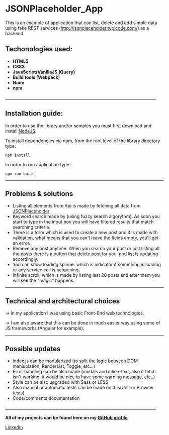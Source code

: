 # JSONPlaceholder_App

This is an example of application that can list, delete and add simple data using fake REST services (http://jsonplaceholder.typicode.com/) as a backend.

<h2>Techonologies used:</h2>

<b><ul>
<li>HTML5</li>
<li>CSS3</li>
<li>JavaScript(VanillaJS,jQuery)</li>
<li>Build tools (Webpack)</li>
<li>Node</li>
<li>npm</li></ul></b>
___________________________________________________________________________

<h2>Installation guide:</h2>

<p>In order to use the library and/or samples you must first download and install <a href="https://nodejs.org/en/">NodeJS</a>.</p>

<p>To install dependencies via npm, from the root level of the library directory type:</p>

<pre><code>npm install</code></pre>


<p>In order to run application type:</p>

<pre><code>npm run build</code></pre>

___________________________________________________________________________


<h2>Problems & solutions</h2>


<ul>
<li>Listing all elements from Api is made by fetching all data from <a href="http://jsonplaceholder.typicode.com/">JSONPlaceholder</a></li>

<li>Keyword search made by (using fuzzy search algorythm). As soon you start to type in the input box you will have filtered results that match searching criteria. </li>

<li>There is a form which is used to create a new post and it is made with validation, what means that you can't leave the fields empty, you'll get an error.</li>

<li>Remove any post anytime. When you search your post or just listing all the posts there is a button that delete post for you, and list is updating accordingly.</li>

<li>You can show loading spinner which is indicator if something is loading or any service call is happening.</li>

<li>Infinite scroll, which is made by listing last 20 posts and after them you will see the "magic" happens. </li></ul>

___________________________________________________________________________

<h2>Technical and architectural choices</h2>

-> In my application I was using basic Front-End web technologies.

-> I am also aware that this can be done in much easier way using some of JS frameworks (Angular for example).

___________________________________________________________________________


<h2>Possible updates</h2>
<ul>
<li>index.js can be modularized (to split the logic between DOM maniuplation, RenderList, Toggle, etc...)</li>

<li>Error handling can be also made (modals and inline-text, also if fetch isn't working, it would be nice to have some warning message, etc..)</li>

<li>Style can be also upgraded with Sass or LESS</li>

<li>Also manual or automatic tests can be made on this(Unit or Browser tests)</li>

<li>Code/comments documentation</li>
</ul>
___________________________________________________________________________


<b>All of my projects can be found here on my <a href="https://github.com/crypt096?tab=repositories">GitHub profile</a></b>

<a href="https://www.linkedin.com/in/acvjetan/">LinkedIn</a>





